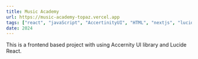 ```yaml
---
title: Music Academy
url: https://music-academy-topaz.vercel.app
tags: ["react", "javaScript", "AccertinityUI", "HTML", "nextjs", "lucideReact","MagicUI"]
date: 2024
---
```


This is a frontend based project with using Accernity UI library and Lucide React.
